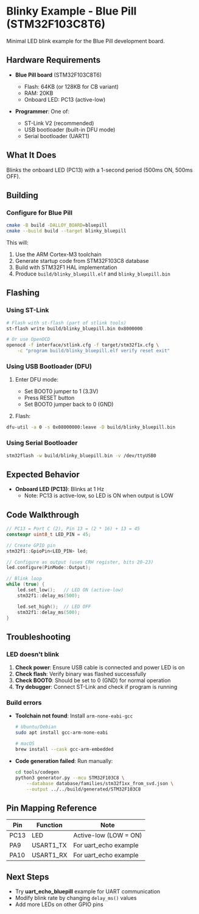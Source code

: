 # Blinky Example - Blue Pill (STM32F103C8T6)

Minimal LED blink example for the Blue Pill development board.

## Hardware Requirements

- **Blue Pill board** (STM32F103C8T6)
  - Flash: 64KB (or 128KB for CB variant)
  - RAM: 20KB
  - Onboard LED: PC13 (active-low)

- **Programmer**: One of:
  - ST-Link V2 (recommended)
  - USB bootloader (built-in DFU mode)
  - Serial bootloader (UART1)

## What It Does

Blinks the onboard LED (PC13) with a 1-second period (500ms ON, 500ms OFF).

## Building

### Configure for Blue Pill

```bash
cmake -B build -DALLOY_BOARD=bluepill
cmake --build build --target blinky_bluepill
```

This will:
1. Use the ARM Cortex-M3 toolchain
2. Generate startup code from STM32F103C8 database
3. Build with STM32F1 HAL implementation
4. Produce `build/blinky_bluepill.elf` and `blinky_bluepill.bin`

## Flashing

### Using ST-Link

```bash
# Flash with st-flash (part of stlink tools)
st-flash write build/blinky_bluepill.bin 0x8000000

# Or use OpenOCD
openocd -f interface/stlink.cfg -f target/stm32f1x.cfg \
    -c "program build/blinky_bluepill.elf verify reset exit"
```

### Using USB Bootloader (DFU)

1. Enter DFU mode:
   - Set BOOT0 jumper to 1 (3.3V)
   - Press RESET button
   - Set BOOT0 jumper back to 0 (GND)

2. Flash:
```bash
dfu-util -a 0 -s 0x08000000:leave -D build/blinky_bluepill.bin
```

### Using Serial Bootloader

```bash
stm32flash -w build/blinky_bluepill.bin -v /dev/ttyUSB0
```

## Expected Behavior

- **Onboard LED (PC13)**: Blinks at 1 Hz
  - Note: PC13 is active-low, so LED is ON when output is LOW

## Code Walkthrough

```cpp
// PC13 = Port C (2), Pin 13 = (2 * 16) + 13 = 45
constexpr uint8_t LED_PIN = 45;

// Create GPIO pin
stm32f1::GpioPin<LED_PIN> led;

// Configure as output (uses CRH register, bits 20-23)
led.configure(PinMode::Output);

// Blink loop
while (true) {
    led.set_low();   // LED ON (active-low)
    stm32f1::delay_ms(500);

    led.set_high();  // LED OFF
    stm32f1::delay_ms(500);
}
```

## Troubleshooting

### LED doesn't blink

1. **Check power**: Ensure USB cable is connected and power LED is on
2. **Check flash**: Verify binary was flashed successfully
3. **Check BOOT0**: Should be set to 0 (GND) for normal operation
4. **Try debugger**: Connect ST-Link and check if program is running

### Build errors

- **Toolchain not found**: Install `arm-none-eabi-gcc`
  ```bash
  # Ubuntu/Debian
  sudo apt install gcc-arm-none-eabi

  # macOS
  brew install --cask gcc-arm-embedded
  ```

- **Code generation failed**: Run manually:
  ```bash
  cd tools/codegen
  python3 generator.py --mcu STM32F103C8 \
      --database database/families/stm32f1xx_from_svd.json \
      --output ../../build/generated/STM32F103C8
  ```

## Pin Mapping Reference

| Pin | Function | Note |
|-----|----------|------|
| PC13 | LED | Active-low (LOW = ON) |
| PA9 | USART1_TX | For uart_echo example |
| PA10 | USART1_RX | For uart_echo example |

## Next Steps

- Try **uart_echo_bluepill** example for UART communication
- Modify blink rate by changing `delay_ms()` values
- Add more LEDs on other GPIO pins
